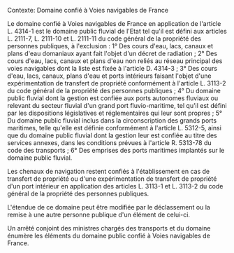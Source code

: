 Contexte: Domaine confié à Voies navigables de France

Le domaine confié à Voies navigables de France en application de l'article L. 4314-1 est le domaine public fluvial de l'Etat tel qu'il est défini aux articles L. 2111-7, L. 2111-10 et L. 2111-11 du code général de la propriété des personnes publiques, à l'exclusion : 1° Des cours d'eau, lacs, canaux et plans d'eau domaniaux ayant fait l'objet d'un décret de radiation ; 2° Des cours d'eau, lacs, canaux et plans d'eau non reliés au réseau principal des voies navigables dont la liste est fixée à l'article D. 4314-3 ; 3° Des cours d'eau, lacs, canaux, plans d'eau et ports intérieurs faisant l'objet d'une expérimentation de transfert de propriété conformément à l'article L. 3113-2 du code général de la propriété des personnes publiques ; 4° Du domaine public fluvial dont la gestion est confiée aux ports autonomes fluviaux ou relevant du secteur fluvial d'un grand port fluvio-maritime, tel qu'il est défini par les dispositions législatives et réglementaires qui leur sont propres ; 5° Du domaine public fluvial inclus dans la circonscription des grands ports maritimes, telle qu'elle est définie conformément à l'article L. 5312-5, ainsi que du domaine public fluvial dont la gestion leur est confiée au titre des services annexes, dans les conditions prévues à l'article R. 5313-78 du code des transports ; 6° Des emprises des ports maritimes implantés sur le domaine public fluvial.

Les chenaux de navigation restent confiés à l'établissement en cas de transfert de propriété ou d'une expérimentation de transfert de propriété d'un port intérieur en application des articles L. 3113-1 et L. 3113-2 du code général de la propriété des personnes publiques.

L'étendue de ce domaine peut être modifiée par le déclassement ou la remise à une autre personne publique d'un élément de celui-ci.

Un arrêté conjoint des ministres chargés des transports et du domaine énumère les éléments du domaine public confié à Voies navigables de France.